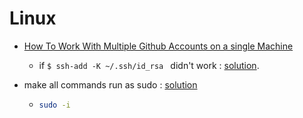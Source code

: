 # Linux 

- [How To Work With Multiple Github Accounts on a single Machine](https://gist.github.com/rahularity/86da20fe3858e6b311de068201d279e3)

  - if `$ ssh-add -K ~/.ssh/id_rsa ` didn't work : [solution](https://stackoverflow.com/a/66350907).

- make all commands run as sudo : [solution](https://askubuntu.com/a/192050)

  - ```bash
    sudo -i
    ```
